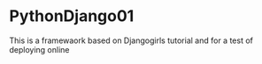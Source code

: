 # PythonDjango01

This is a framewaork based on Djangogirls tutorial and for a test of deploying online
